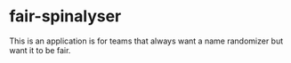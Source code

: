 # fair-spinalyser
This is an application is for teams that always want a name randomizer but want it to be fair. 
